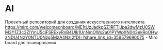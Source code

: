 # AI
Проектный репозиторий для создания искусственного интеллекта
https://miro.com/welcomeonboard/ME1tUzJadkpSZ1RFTjJpa2dwMzU0SWM3Y1Z3c3ZlYmU5cjFSRExyRnB4Ulk1UnNmOWs2a01PYWpXN043ekRpOHwzNDU4NzY0NTU0Nzg5MzA4NzI2fDI=?share_link_id=359579690075 - Miro board для планирования
